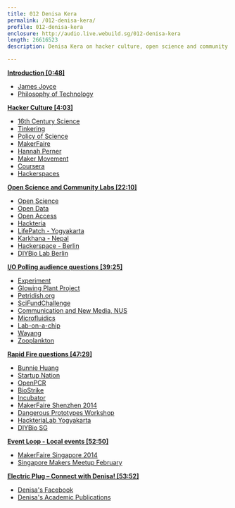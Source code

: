 ```yaml
---
title: 012 Denisa Kera
permalink: /012-denisa-kera/
profile: 012-denisa-kera
enclosure: http://audio.live.webuild.sg/012-denisa-kera
length: 26616523
description: Denisa Kera on hacker culture, open science and community labs.

---
```


**[Introduction [0:48]](#t=0:48)**

- [James Joyce](http://en.wikipedia.org/wiki/James_Joyce)
- [Philosophy of Technology](http://en.wikipedia.org/wiki/Philosophy_of_technology)

**[Hacker Culture [4:03]](#t=4:03)**

- [16th Century Science](http://en.wikipedia.org/wiki/Category:16th-century_scientists)
- [Tinkering](http://en.wikipedia.org/wiki/Tinker)
- [Policy of Science](http://en.wikipedia.org/wiki/Science_policy)
- [MakerFaire](http://makerfaire.com/)
- [Hannah Perner](http://www.plusea.at/)
- [Maker Movement](http://en.wikipedia.org/wiki/Maker_culture)
- [Coursera](https://www.coursera.org)
- [Hackerspaces](http://hackerspaces.org/wiki/)

**[Open Science and Community Labs [22:10]](#t=22:10)**

- [Open Science](http://en.wikipedia.org/wiki/Open_science)
- [Open Data](http://en.wikipedia.org/wiki/Open_data)
- [Open Access](http://en.wikipedia.org/wiki/Open_access)
- [Hackteria](http://hackteria.org/)
- [LifePatch - Yogyakarta](http://lifepatch.org/Main_Page)
- [Karkhana - Nepal](http://www.karkhana.asia/)
- [Hackerspace - Berlin](http://hackerspaces.org/wiki/Berlin)
- [DIYBio Lab Berlin](http://www.artlaboratory-berlin.org/home.htm)

**[I/O Polling audience questions [39:25]](#t=39:25)**

- [Experiment](https://experiment.com/)
- [Glowing Plant Project](https://en.wikipedia.org/wiki/Glowing_Plant_project)
- [Petridish.org](http://www.petridish.org/)
- [SciFundChallenge](http://scifundchallenge.org/)
- [Communication and New Media, NUS](http://www.fas.nus.edu.sg/cnm/)
- [Microfluidics](https://en.wikipedia.org/wiki/Microfluidics)
- [Lab-on-a-chip](https://en.wikipedia.org/wiki/Lab-on-a-chip)
- [Wayang](https://en.wikipedia.org/wiki/Wayang)
- [Zooplankton](https://en.wikipedia.org/wiki/Zooplankton)


**[Rapid Fire questions [47:29]](#t=47:29)**

- [Bunnie Huang](http://www.bunniestudios.com/)
- [Startup Nation](http://www.startupnation.com/)
- [OpenPCR](http://openpcr.org/)
- [BioStrike](https://brmlab.cz/project/biolab/biostrike)
- [Incubator](http://www.motherearthnews.com/diy/build-a-homemade-incubator-zmaz82mazglo.aspx)
- [MakerFaire Shenzhen 2014](http://www.shenzhenmakerfaire.com/)
- [Dangerous Prototypes Workshop](http://dangerousprototypes.com/2014/02/06/shenzhen-workshop-april-3-5-2014/)
- [HackteriaLab Yogyakarta](hackteria.org/wiki/index.php/HackteriaLab_2014_-_Yogyakarta#Green_Tech_Community)
- [DIYBio SG](https://www.facebook.com/groups/300351496770239)

**[Event Loop - Local events [52:50]](#t=52:50)**

- [MakerFaire Singapore 2014](http://makerfairesingapore.com/makers/)
- [Singapore Makers Meetup February](https://www.facebook.com/events/1398456883740565)

**[Electric Plug  – Connect with Denisa! [53:52]](#t=53:52)**

- [Denisa's Facebook](https://www.facebook.com/denisakera)
- [Denisa's Academic Publications](http://nus.academia.edu/DenisaKera)
